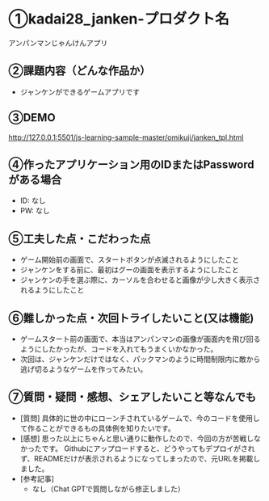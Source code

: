 # ①kadai28_janken-プロダクト名

アンパンマンじゃんけんアプリ

## ②課題内容（どんな作品か）

- ジャンケンができるゲームアプリです

## ③DEMO

http://127.0.0.1:5501/js-learning-sample-master/omikuji/janken_tpl.html

## ④作ったアプリケーション用のIDまたはPasswordがある場合

- ID: なし
- PW: なし

## ⑤工夫した点・こだわった点

- ゲーム開始前の画面で、スタートボタンが点滅されるようにしたこと
- ジャンケンをする前に、最初はグーの画面を表示するようにしたこと
- ジャンケンの手を選ぶ際に、カーソルを合わせると画像が少し大きく表示されるようにしたこと

## ⑥難しかった点・次回トライしたいこと(又は機能)

- ゲームスタート前の画面で、本当はアンパンマンの画像が画面内を飛び回るようにしたかったが、コードを入れてもうまくいかなかった。
- 次回は、ジャンケンだけではなく、パックマンのように時間制限内に敵から逃げ切るようなゲームを作ってみたい。

## ⑦質問・疑問・感想、シェアしたいこと等なんでも

- [質問]
  具体的に世の中にローンチされているゲームで、今のコードを使用して作ることができるもの具体例を知りたいです。
- [感想]
  思った以上にちゃんと思い通りに動作したので、今回の方が苦戦しなかったです。
  Githubにアップロードすると、どうやってもデプロイがされず、READMEだけが表示されるようになってしまったので、元URLを掲載しました。
- [参考記事]
  - なし（Chat GPTで質問しながら修正しました）
